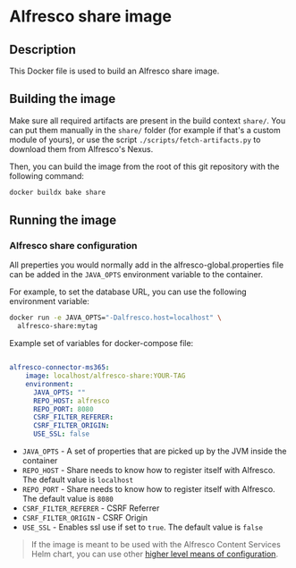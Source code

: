 # Alfresco share image

## Description

This Docker file is used to build an Alfresco share image.

## Building the image

Make sure all required artifacts are present in the build context `share/`.
You can put them manually in the `share/` folder (for example if that's a
custom module of yours), or use the script `./scripts/fetch-artifacts.py` to
download them from Alfresco's Nexus.

Then, you can build the image from the root of this git repository with the
following command:

```bash
docker buildx bake share
```

## Running the image

### Alfresco share configuration

All preperties you would normally add in the alfresco-global.properties file can
be added in the `JAVA_OPTS` environment variable to the container.

For example, to set the database URL, you can use the following environment
variable:

```bash
docker run -e JAVA_OPTS="-Dalfresco.host=localhost" \
  alfresco-share:mytag
```

Example set of variables for docker-compose file:

```yaml

alfresco-connector-ms365:
    image: localhost/alfresco-share:YOUR-TAG
    environment:
      JAVA_OPTS: ""
      REPO_HOST: alfresco
      REPO_PORT: 8080
      CSRF_FILTER_REFERER:
      CSRF_FILTER_ORIGIN:
      USE_SSL: false

```

- `JAVA_OPTS` - A set of properties that are picked up by the JVM inside the container
- `REPO_HOST` - Share needs to know how to register itself with Alfresco. The default value is `localhost`
- `REPO_PORT` - Share needs to know how to register itself with Alfresco. The default value is `8080`
- `CSRF_FILTER_REFERER` -	CSRF Referrer
- `CSRF_FILTER_ORIGIN` - CSRF Origin
- `USE_SSL` - Enables ssl use if set to `true`. The default value is `false`


> If the image is meant to be used with the Alfresco Content Services Helm
> chart, you can use other [higher level means of
> configuration](https://github.com/Alfresco/alfresco-helm-charts/blob/main/charts/alfresco-share/README.md).
